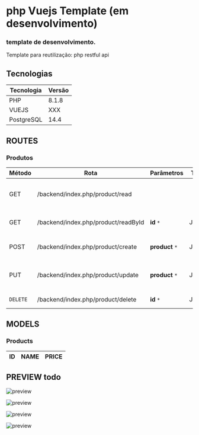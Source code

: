 # php Vuejs Template (em desenvolvimento)
### template de desenvolvimento. 

<p>Template para reutilização:  php restful api</p>

## Tecnologias 

| Tecnologia  | Versão |
| ------ | ------ |
| PHP | 8.1.8 |
| VUEJS | XXX |
| PostgreSQL | 14.4  |
## ROUTES 

### Produtos
| Método | Rota | Parâmetros | Tipo  | Descrição
| ------ | ------ | ------ | ------ |------ |
| GET | /backend/index.php/product/read   |                     |                    | Retorna todos produtos criados.
| GET | /backend/index.php/product/readById |   **id**  `*`  |             JSON     | Retorna  produto selecionado. 
| POST |  /backend/index.php/product/create |**product**  `*`   |               JSON     | Cria um novo produto. 
| PUT | /backend/index.php/product/update  |**product**  `*`    |                JSON     |Altera informações de um     produto.         |  
| `DELETE` |   /backend/index.php/product/delete   |  **id**  `*` |        JSON         |           Deleta um produto.

## MODELS 

### Products
| ID  | NAME | PRICE |
| ------ | ------ |------ |
## PREVIEW todo

![preview](https://github.com/joseEstudos/phpAngularTemplate/blob/f5d6d158823b8c5c1969b0231444ff3e091ca4b5/summary/prints/produtos.png)

![preview](https://github.com/joseEstudos/phpAngularTemplate/blob/f5d6d158823b8c5c1969b0231444ff3e091ca4b5/summary/prints/novoProduto.png)

![preview](https://github.com/joseEstudos/phpAngularTemplate/blob/f5d6d158823b8c5c1969b0231444ff3e091ca4b5/summary/prints/excluirProduto.png)

![preview](https://github.com/joseEstudos/phpAngularTemplate/blob/f5d6d158823b8c5c1969b0231444ff3e091ca4b5/summary/prints/editarProduto.png)
